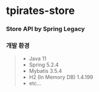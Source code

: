 # tpirates-store

### Store API by Spring Legacy

### 개발 환경

> * Java 11
> * Spring  5.2.4
> * Mybatis 3.5.4
> * H2 (In Memory DB) 1.4.199
> * etc...